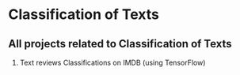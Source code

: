 # Classification of Texts
## All projects related to Classification of Texts

1. Text reviews Classifications on IMDB (using TensorFlow)
